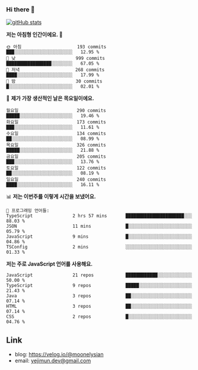 ### Hi there 👋

<!--
**moonelysian/moonelysian** is a ✨ _special_ ✨ repository because its `README.md` (this file) appears on your GitHub profile.

Here are some ideas to get you started:

- 🔭 I’m currently working on ...
- 🌱 I’m currently learning ...
- 👯 I’m looking to collaborate on ...
- 🤔 I’m looking for help with ...
- 💬 Ask me about ...
- 📫 How to reach me: ...
- 😄 Pronouns: ...
- ⚡ Fun fact: ...
-->

<!-- [![wakatime stats](https://github-readme-stats.vercel.app/api/wakatime?username=moonelysian)](https://github.com/anuraghazra/github-readme-stats) -->

[![gitHub stats](https://github-readme-stats.vercel.app/api?username=moonelysian&show_icons=true)](https://github.com/anuraghazra/github-readme-stats)

<!--START_SECTION:waka-->
**저는 아침형 인간이에요. 🐤** 

```text
🌞 아침                     193 commits         ███░░░░░░░░░░░░░░░░░░░░░░   12.95 % 
🌆 낮　                     999 commits         █████████████████░░░░░░░░   67.05 % 
🌃 저녁                     268 commits         ████░░░░░░░░░░░░░░░░░░░░░   17.99 % 
🌙 밤　                     30 commits          █░░░░░░░░░░░░░░░░░░░░░░░░   02.01 % 
```
📅 **제가 가장 생산적인 날은 목요일이에요.** 

```text
월요일                      290 commits         █████░░░░░░░░░░░░░░░░░░░░   19.46 % 
화요일                      173 commits         ███░░░░░░░░░░░░░░░░░░░░░░   11.61 % 
수요일                      134 commits         ██░░░░░░░░░░░░░░░░░░░░░░░   08.99 % 
목요일                      326 commits         █████░░░░░░░░░░░░░░░░░░░░   21.88 % 
금요일                      205 commits         ███░░░░░░░░░░░░░░░░░░░░░░   13.76 % 
토요일                      122 commits         ██░░░░░░░░░░░░░░░░░░░░░░░   08.19 % 
일요일                      240 commits         ████░░░░░░░░░░░░░░░░░░░░░   16.11 % 
```


📊 **저는 이번주를 이렇게 시간을 보냈어요.** 

```text
💬 프로그래밍 언어들: 
TypeScript               2 hrs 57 mins       ██████████████████████░░░   88.03 % 
JSON                     11 mins             █░░░░░░░░░░░░░░░░░░░░░░░░   05.79 % 
JavaScript               9 mins              █░░░░░░░░░░░░░░░░░░░░░░░░   04.86 % 
TSConfig                 2 mins              ░░░░░░░░░░░░░░░░░░░░░░░░░   01.33 % 
```

**저는 주로 JavaScript 언어를 사용해요.** 

```text
JavaScript               21 repos            ████████████░░░░░░░░░░░░░   50.00 % 
TypeScript               9 repos             █████░░░░░░░░░░░░░░░░░░░░   21.43 % 
Java                     3 repos             ██░░░░░░░░░░░░░░░░░░░░░░░   07.14 % 
HTML                     3 repos             ██░░░░░░░░░░░░░░░░░░░░░░░   07.14 % 
CSS                      2 repos             █░░░░░░░░░░░░░░░░░░░░░░░░   04.76 % 
```




<!--END_SECTION:waka-->


## Link
- blog: https://velog.io/@moonelysian
- email: yejimun.dev@gmail.com
